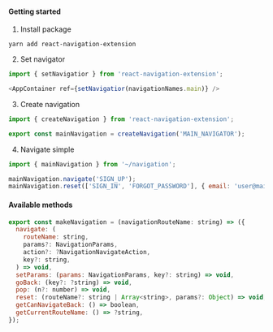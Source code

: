 #### Getting started

1. Install package

  ```
  yarn add react-navigation-extension
  ```

2. Set navigator

  ```javascript
  import { setNavigatior } from 'react-navigation-extension';

  <AppContainer ref={setNavigatior(navigationNames.main)} />
  ```

3. Create navigation

  ```javascript
  import { createNavigation } from 'react-navigation-extension';
  
  export const mainNavigation = createNavigation('MAIN_NAVIGATOR');
  ```

4. Navigate simple

  ```javascript
  import { mainNavigation } from '~/navigation';

  mainNavigation.navigate('SIGN_UP');
  mainNavigation.reset(['SIGN_IN', 'FORGOT_PASSWORD'], { email: 'user@mail.com' });
  ```

#### Available methods

  ```javascript
  export const makeNavigation = (navigationRouteName: string) => ({
    navigate: (
      routeName: string,
      params?: NavigationParams,
      action?: ?NavigationNavigateAction,
      key?: string,
    ) => void,
    setParams: (params: NavigationParams, key?: string) => void,
    goBack: (key?: ?string) => void,
    pop: (n?: number) => void,
    reset: (routeName?: string | Array<string>, params?: Object) => void,
    getCanNavigateBack: () => boolean,
    getCurrentRouteName: () => ?string,
  });
  ```
